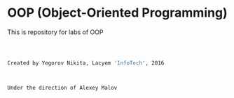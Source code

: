 # OOP (Object-Oriented Programming)



This is repository for labs of OOP


```sh



Created by Yegorov Nikita, Lacyem 'InfoTech', 2016



Under the direction of Alexey Malov


```
